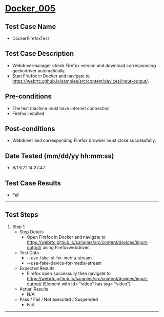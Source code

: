 # [Docker_005](https://github.com/bonigarcia/webdrivermanager-examples/tree/master/src/test/java/io/github/bonigarcia/wdm/test/basic/DockerFirefoxTest.java)
## Test Case Name
* DockerFirefoxTest
## Test Case Description
* Webdrivermanager check Firefox version and download corresponding geckodriver automatically.
* Start Firefox in Docker and navigate to https://webrtc.github.io/samples/src/content/devices/input-output/.
## Pre-conditions
* The test machine must have internet connection
* Firefox installed
## Post-conditions
* Webdriver and corresponding Firefox browser must close successfully.
## Date Tested (mm/dd/yy hh:mm:ss)
* 8/13/21 14:37:47
## Test Case Results
* Fail
---
## Test Steps
1. Step 1
	* Step Details
		* Open Firefox in Docker and navigate to https://webrtc.github.io/samples/src/content/devices/input-output/ using Firefoxwebdriver.
	* Test Data
		* --use-fake-ui-for-media-stream
		* --use-fake-device-for-media-stream
	* Expected Results
		* Firefox open successully then navigate to https://webrtc.github.io/samples/src/content/devices/input-output/ (Element with id= "video" has tag= "video")
	* Actual Results
		* N/A
	* Pass / Fail / Not executed / Suspended
		* Fail
---
